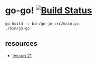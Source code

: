 # go-go! [![Build Status](https://travis-ci.org/daggerok/yet-another-hello-go.svg?branch=master)](https://travis-ci.org/daggerok/yet-another-hello-go)

```bash
go build -o bin/go-go src/main.go
./bin/go-go
```

## resources
* [lesson 21](https://coursehunter.net/course/google-go)
